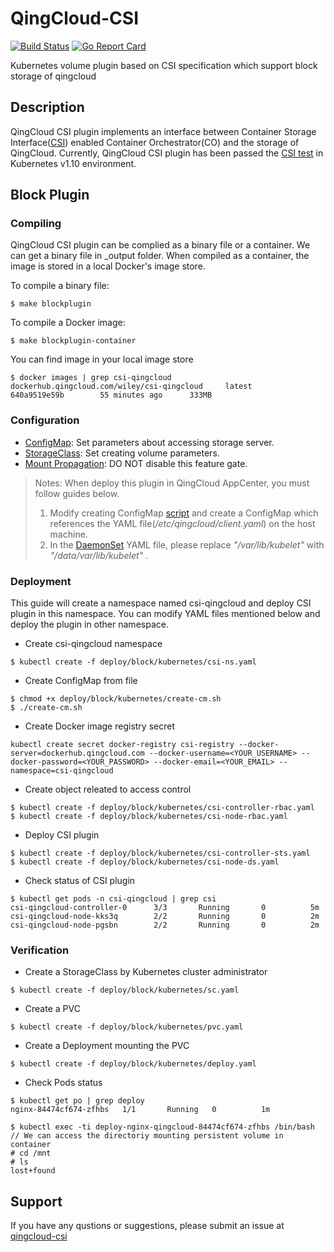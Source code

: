 # QingCloud-CSI

[![Build Status](https://travis-ci.org/yunify/qingcloud-csi.svg?branch=master)](https://travis-ci.org/yunify/qingcloud-csi)
[![Go Report Card](https://goreportcard.com/badge/github.com/yunify/qingcloud-csi)](https://goreportcard.com/report/github.com/yunify/qingcloud-csi)

Kubernetes volume plugin based on CSI specification which support block storage of qingcloud

## Description
QingCloud CSI plugin implements an interface between Container Storage Interface([CSI](https://github.com/container-storage-interface/)) enabled Container Orchestrator(CO) and the storage of QingCloud. Currently, QingCloud CSI plugin has been passed the [CSI test](https://github.com/kubernetes-csi/csi-test) in Kubernetes v1.10 environment.

## Block Plugin

### Compiling
QingCloud CSI plugin can be complied as a binary file or a container.  We can get a binary file in _output folder. When compiled as a container, the image is stored in a local Docker's image store.

To compile a binary file:
```
$ make blockplugin
```

To compile a Docker image:
```
$ make blockplugin-container
```

You can find image in your local image store
```
$ docker images | grep csi-qingcloud
dockerhub.qingcloud.com/wiley/csi-qingcloud		latest		640a9519e59b		55 minutes ago		333MB
```

### Configuration
- [ConfigMap](deploy/block/kubernetes/config.yaml): Set parameters about accessing storage server.
- [StorageClass](deploy/block/kubernetes/sc.yaml): Set creating volume parameters.
- [Mount Propagation](https://kubernetes.io/docs/concepts/storage/volumes/#mount-propagation): DO NOT disable this feature gate.

> Notes: When deploy this plugin in QingCloud AppCenter, you must follow guides below.
> 1. Modify creating ConfigMap [script](deploy/block/kubernetes/create-cm.sh) and create a ConfigMap which references the YAML file(*/etc/qingcloud/client.yaml*) on the host machine.
> 1. In the [DaemonSet](deploy/block/kubernetes/csi-node-ds.yaml) YAML file, please replace *"/var/lib/kubelet"* with *"/data/var/lib/kubelet"* .

### Deployment
This guide will create a namespace named csi-qingcloud and deploy CSI plugin in this namespace. You can modify YAML files mentioned below and deploy the plugin in other namespace.

- Create csi-qingcloud namespace
```
$ kubectl create -f deploy/block/kubernetes/csi-ns.yaml
```

- Create ConfigMap from file
```
$ chmod +x deploy/block/kubernetes/create-cm.sh
$ ./create-cm.sh
```


- Create Docker image registry secret
```
kubectl create secret docker-registry csi-registry --docker-server=dockerhub.qingcloud.com --docker-username=<YOUR_USERNAME> --docker-password=<YOUR_PASSWORD> --docker-email=<YOUR_EMAIL> --namespace=csi-qingcloud
```

- Create object releated to access control
```
$ kubectl create -f deploy/block/kubernetes/csi-controller-rbac.yaml
$ kubectl create -f deploy/block/kubernetes/csi-node-rbac.yaml
```

- Deploy CSI plugin
```
$ kubectl create -f deploy/block/kubernetes/csi-controller-sts.yaml
$ kubectl create -f deploy/block/kubernetes/csi-node-ds.yaml
```

- Check status of CSI plugin
```
$ kubectl get pods -n csi-qingcloud | grep csi
csi-qingcloud-controller-0      3/3       Running       0          5m
csi-qingcloud-node-kks3q        2/2       Running       0          2m
csi-qingcloud-node-pgsbn        2/2       Running       0          2m
```

### Verification
- Create a StorageClass by Kubernetes cluster administrator
```
$ kubectl create -f deploy/block/kubernetes/sc.yaml
```

- Create a PVC
```
$ kubectl create -f deploy/block/kubernetes/pvc.yaml
```

- Create a Deployment mounting the PVC
```
$ kubectl create -f deploy/block/kubernetes/deploy.yaml
```

- Check Pods status
```
$ kubectl get po | grep deploy
nginx-84474cf674-zfhbs   1/1       Running   0          1m
```

```
$ kubectl exec -ti deploy-nginx-qingcloud-84474cf674-zfhbs /bin/bash
// We can access the directoriy mounting persistent volume in container
# cd /mnt
# ls
lost+found
```

## Support
If you have any qustions or suggestions, please submit an issue at [qingcloud-csi](https://github.com/yunify/qingcloud-csi/issues)
